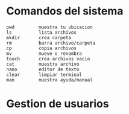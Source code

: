 # Comandos del sistema

```
pwd         muestra tu ubicacion
ls          lista archivos
mkdir       crea carpeta
rm          barra archivo/carpeta
cp          copia archivos
mv          mueve o renombra
touch       crea archivos vacio
cat         muestra archivo
nano        editor de texto
clear       limpiar terminal   
man         muestra ayuda/manual
```
# Gestion de usuarios

```

```